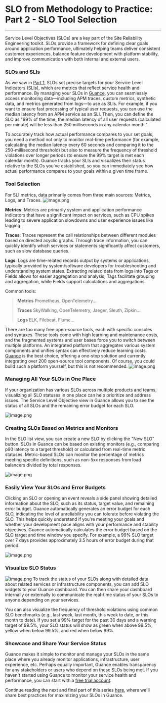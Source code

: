 # SLO from Methodology to Practice: Part 2 - SLO Tool Selection

---

Service Level Objectives (SLOs) are a key part of the Site Reliability Engineering toolkit. SLOs provide a framework for defining clear goals around application performance, ultimately helping teams deliver consistent customer experiences, balance feature development with platform stability, and improve communication with both internal and external users.

### SLOs and SLIs
As we saw in [Part 1](slo-part1.md), SLOs set precise targets for your Service Level Indicators (SLIs), which are metrics that reflect service health and performance. By managing your SLOs in [Guance](https://guance.com/), you can seamlessly access monitoring data—including APM traces, custom metrics, synthetic data, and metrics generated from logs—to use as SLIs. For example, if you want to ensure fast processing of typical user requests, you can use the median latency from an APM service as an SLI. Then, you can define the SLO as "99% of the time, the median latency of all user requests (calculated per minute) will be less than 250 milliseconds in any calendar month."

To accurately track how actual performance compares to your set goals, you need a method not only to monitor real-time performance (for example, calculating the median latency every 60 seconds and comparing it to the 250-millisecond threshold) but also to measure the frequency of threshold violations over longer periods (to ensure the 99% target is met each calendar month). Guance tracks your SLIs and visualizes their status relative to the SLOs you've established, so you can immediately see how actual performance compares to your goals within a given time frame.

### Tool Selection
For SLI metrics, data primarily comes from three main sources: Metrics, Logs, and Traces.
![image.png](../images/opentelemetry-observable-2.png)

**Metrics**: Metrics are primarily system and application performance indicators that have a significant impact on services, such as CPU spikes leading to severe application slowdowns and user experience issues like lagging.

**Traces**: Traces represent the call relationships between different modules based on directed acyclic graphs. Through trace information, you can quickly identify which services or statements significantly affect customers, such as slow database queries.

**Logs**: Logs are time-related records output by systems or applications, typically provided by system/software developers for troubleshooting and understanding system states. Extracting related data from logs into Tags or Fields allows for easier aggregation and analysis; Tags facilitate grouping and aggregation, while Fields support calculations and aggregations.

Common tools:
> **Metrics**
> Prometheus, OpenTelemetry...
>
> **Traces**
> SkyWalking, OpenTelemetry, Jaeger, Sleuth, Zipkin...
>
> **Logs**
> ELK, Filebeat, Flume...

There are too many free open-source tools, each with specific consoles and syntaxes. These tools come with high learning and maintenance costs, and the fragmented systems and user bases force you to switch between multiple platforms. An integrated platform that aggregates various system components and unifies syntax can effectively reduce learning costs. [Guance](https://guance.com/) is the best choice, offering a one-stop solution and currently integrating over 200 open-source tool components. Of course, you could build such a platform yourself, but this is not recommended.
![image.png](../images/opentelemetry-observable-3.png)

### Managing All Your SLOs in One Place
If your organization has various SLOs across multiple products and teams, visualizing all SLO statuses in one place can help prioritize and address issues. The Service Level Objective view in Guance allows you to see the status of all SLOs and the remaining error budget for each SLO.

![image.png](../images/opentelemetry-observable-4.png)

### Creating SLOs Based on Metrics and Monitors

In the SLO list view, you can create a new SLO by clicking the "New SLO" button. SLOs in Guance can be based on existing monitors (e.g., comparing p90 latency to a target threshold) or calculated from real-time metric statuses. Metric-based SLOs can monitor the percentage of metrics meeting specific definitions, such as non-5xx responses from load balancers divided by total responses.

![image.png](../images/opentelemetry-observable-5.png)

### Easily View Your SLOs and Error Budgets

Clicking an SLO or opening an event reveals a side panel showing detailed information about the SLO, such as its status, target value, and remaining error budget. Guance automatically generates an error budget for each SLO, indicating the level of unreliability you can tolerate before violating the SLO. This helps quickly understand if you're meeting your goals and whether your development pace aligns with your performance and stability objectives. Guance automatically calculates the error budget based on the SLO target and time window you specify. For example, a 99% SLO target over 7 days provides approximately 3.5 hours of error budget during that period.

![image.png](../images/opentelemetry-observable-6.png)

### Visualize SLO Status

![image.png](../images/opentelemetry-observable-7.png)
To track the status of your SLOs along with detailed data about related services or infrastructure components, you can add SLO widgets to your Guance dashboard. You can then share your dashboard internally or externally to communicate the real-time status of your SLOs to anyone depending on your services.

You can also visualize the frequency of threshold violations using common SLO benchmarks (e.g., last week, last month, this week to date, or this month to date). If you set a 99% target for the past 30 days and a warning target of 99.5%, your SLO status will show as green when above 99.5%, yellow when below 99.5%, and red when below 99%.

### Showcase and Share Your Service Status

Guance makes it simple to monitor and manage your SLOs in the same place where you already monitor applications, infrastructure, user experience, etc. Perhaps equally important, Guance enables transparency for any stakeholders or users who depend on these SLOs being met. If you haven't started using Guance to monitor your service health and performance, you can start with a [free trial account](https://auth.guance.com/redirectpage/register).

Continue reading the next and final part of this series [here](slo-part3.md), where we'll share best practices for maximizing your SLOs in Guance.